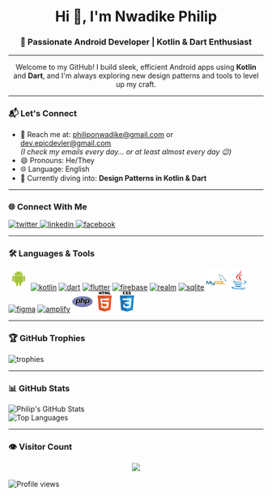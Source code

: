 <h1 align="center">Hi 👋, I'm Nwadike Philip</h1>
<h3 align="center">🚀 Passionate Android Developer | Kotlin & Dart Enthusiast</h3>

---

<p align="center">
Welcome to my GitHub! I build sleek, efficient Android apps using <strong>Kotlin</strong> and <strong>Dart</strong>, and I'm always exploring new design patterns and tools to level up my craft.
</p>

---

### 📬 Let's Connect
- 📧 Reach me at: [philiponwadike@gmail.com](mailto:philiponwadike@gmail.com) or [dev.epicdevler@gmail.com](mailto:dev.epicdevler@gmail.com)  
  _(I check my emails every day... or at least almost every day 😉)_
- 😄 Pronouns: He/They  
- 🌐 Language: English  
- 🌱 Currently diving into: **Design Patterns in Kotlin & Dart**

---

### 🌐 Connect With Me

<p align="left">
  <a href="https://twitter.com/epicdevler" target="_blank">
    <img src="https://raw.githubusercontent.com/rahuldkjain/github-profile-readme-generator/master/src/images/icons/Social/twitter.svg" alt="twitter" width="30" height="30"/>
  </a>
  <a href="https://linkedin.com/in/nwadikephilip" target="_blank">
    <img src="https://raw.githubusercontent.com/rahuldkjain/github-profile-readme-generator/master/src/images/icons/Social/linked-in-alt.svg" alt="linkedin" width="30" height="30"/>
  </a>
  <a href="https://fb.com/nwadikephilip" target="_blank">
    <img src="https://raw.githubusercontent.com/rahuldkjain/github-profile-readme-generator/master/src/images/icons/Social/facebook.svg" alt="facebook" width="30" height="30"/>
  </a>
</p>

---

### 🛠️ Languages & Tools

<p align="left">
  <a href="https://developer.android.com" target="_blank"><img src="https://raw.githubusercontent.com/devicons/devicon/master/icons/android/android-original-wordmark.svg" alt="android" width="40" height="40"/></a>
  <a href="https://kotlinlang.org" target="_blank"><img src="https://www.vectorlogo.zone/logos/kotlinlang/kotlinlang-icon.svg" alt="kotlin" width="40" height="40"/></a>
  <a href="https://dart.dev" target="_blank"><img src="https://www.vectorlogo.zone/logos/dartlang/dartlang-icon.svg" alt="dart" width="40" height="40"/></a>
  <a href="https://flutter.dev" target="_blank"><img src="https://www.vectorlogo.zone/logos/flutterio/flutterio-icon.svg" alt="flutter" width="40" height="40"/></a>
  <a href="https://firebase.google.com/" target="_blank"><img src="https://www.vectorlogo.zone/logos/firebase/firebase-icon.svg" alt="firebase" width="40" height="40"/></a>
  <a href="https://realm.io/" target="_blank"><img src="https://raw.githubusercontent.com/bestofjs/bestofjs-webui/8665e8c267a0215f3159df28b33c365198101df5/public/logos/realm.svg" alt="realm" width="40" height="40"/></a>
  <a href="https://www.sqlite.org/" target="_blank"><img src="https://www.vectorlogo.zone/logos/sqlite/sqlite-icon.svg" alt="sqlite" width="40" height="40"/></a>
  <a href="https://www.mysql.com/" target="_blank"><img src="https://raw.githubusercontent.com/devicons/devicon/master/icons/mysql/mysql-original-wordmark.svg" alt="mysql" width="40" height="40"/></a>
  <a href="https://www.java.com" target="_blank"><img src="https://raw.githubusercontent.com/devicons/devicon/master/icons/java/java-original.svg" alt="java" width="40" height="40"/></a>
  <a href="https://www.figma.com/" target="_blank"><img src="https://www.vectorlogo.zone/logos/figma/figma-icon.svg" alt="figma" width="40" height="40"/></a>
  <a href="https://aws.amazon.com/amplify/" target="_blank"><img src="https://docs.amplify.aws/assets/logo-dark.svg" alt="amplify" width="40" height="40"/></a>
  <a href="https://www.php.net" target="_blank"><img src="https://raw.githubusercontent.com/devicons/devicon/master/icons/php/php-original.svg" alt="php" width="40" height="40"/></a>
  <a href="https://www.w3.org/html/" target="_blank"><img src="https://raw.githubusercontent.com/devicons/devicon/master/icons/html5/html5-original-wordmark.svg" alt="html5" width="40" height="40"/></a>
  <a href="https://www.w3schools.com/css/" target="_blank"><img src="https://raw.githubusercontent.com/devicons/devicon/master/icons/css3/css3-original-wordmark.svg" alt="css3" width="40" height="40"/></a>
</p>

---

### 🏆 GitHub Trophies

<p align="left">
  <img src="https://github-profile-trophy.vercel.app/?username=epicdevler&theme=onedark&column=3&margin-w=15&margin-h=15" alt="trophies"/>
</p>

---

### 📊 GitHub Stats

![Philip's GitHub Stats](https://github-readme-stats.vercel.app/api?username=epicdevler&count_private=true&show_icons=true&theme=react&icon_color=ff6600&include_all_commits=true)  
![Top Languages](https://github-readme-stats.vercel.app/api/top-langs/?username=epicdevler&hide=TeX&layout=compact&theme=react)

---

### 👁 Visitor Count

<p align="center">
  <img src="https://profile-counter.glitch.me/epicdevler/count.svg" />
</p>
<p align="left">
  <img src="https://komarev.com/ghpvc/?username=epicdevler&label=Profile%20views&color=0e75b6&style=flat" alt="Profile views"/>
</p>

